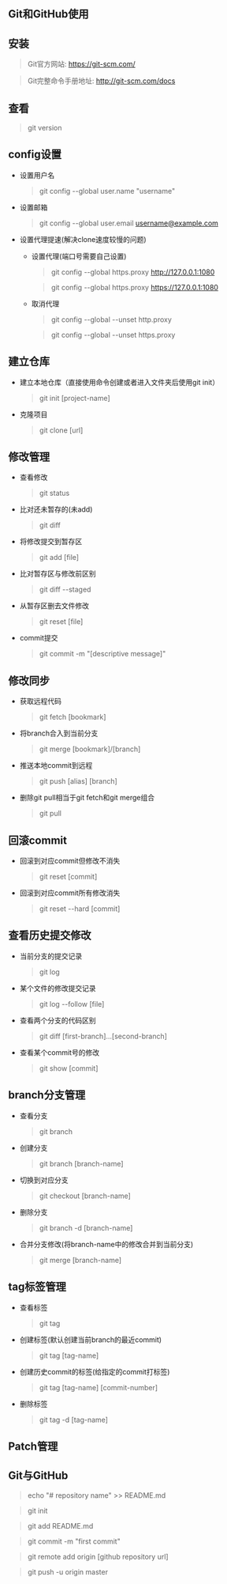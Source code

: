 ## Git和GitHub使用

## 安装
>Git官方网站: https://git-scm.com/

>Git完整命令手册地址: http://git-scm.com/docs 


## 查看
>git version

## config设置
+ 设置用户名
    >git config --global user.name "username"
+ 设置邮箱
    >git config --global user.email username@example.com
+ 设置代理提速(解决clone速度较慢的问题)
    + 设置代理(端口号需要自己设置)
        >git config --global https.proxy http://127.0.0.1:1080

        >git config --global https.proxy https://127.0.0.1:1080
    + 取消代理
        >git config --global --unset http.proxy

        >git config --global --unset https.proxy

## 建立仓库
+ 建立本地仓库（直接使用命令创建或者进入文件夹后使用git init）
    >git init [project-name]
+ 克隆项目
    >git clone [url]


## 修改管理
+ 查看修改
    >git status
+ 比对还未暂存的(未add)
    >git diff
+ 将修改提交到暂存区
    >git add [file]
+ 比对暂存区与修改前区别
    >git diff --staged
+ 从暂存区删去文件修改
    >git reset [file]
+ commit提交
    >git commit -m "[descriptive message]"


## 修改同步
+ 获取远程代码
    >git fetch [bookmark]
+ 将branch合入到当前分支
    >git merge [bookmark]/[branch]
+ 推送本地commit到远程
    >git push [alias] [branch]
+ 删除git pull相当于git fetch和git merge组合
    >git pull

## 回滚commit
+ 回滚到对应commit但修改不消失
    >git reset [commit]
+ 回滚到对应commit所有修改消失
    >git reset --hard [commit]


## 查看历史提交修改
+ 当前分支的提交记录
    >git log
+ 某个文件的修改提交记录
    >git log --follow [file]
+ 查看两个分支的代码区别
    >git diff [first-branch]...[second-branch]
+ 查看某个commit号的修改
    >git show [commit]


## branch分支管理
+ 查看分支
    >git branch
+ 创建分支
    >git branch [branch-name]
+ 切换到对应分支
    >git checkout [branch-name]
+ 删除分支
    >git branch -d [branch-name]
+ 合并分支修改(将branch-name中的修改合并到当前分支)
    >git merge [branch-name]

## tag标签管理
+ 查看标签
    >git tag
+ 创建标签(默认创建当前branch的最近commit)
    >git tag [tag-name]
+ 创建历史commit的标签(给指定的commit打标签)
    >git tag [tag-name] [commit-number]
+ 删除标签
    >git tag -d [tag-name]


## Patch管理


## Git与GitHub

>echo "# repository name" >> README.md

>git init

>git add README.md

>git commit -m "first commit"

>git remote add origin [github repository url]

>git push -u origin master
